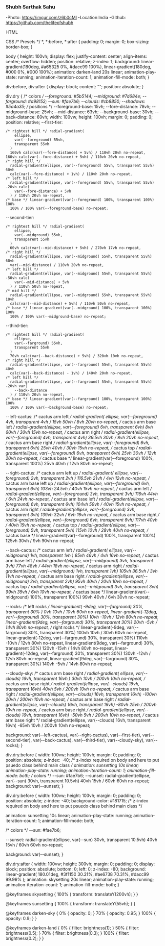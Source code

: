 ### Shubh Sarthak Sahu
-Photo: https://imgur.com/z6b0cMl
-Location:India
-Github: https://github.com/thelifeofshubh



HTML
<div class="dry"></div>

CSS
/* Presets */
*,
*:before,
*:after {
  padding: 0;
  margin: 0;
  box-sizing: border-box;
}

body {
  height: 100vh;
  display: flex;
  justify-content: center;
  align-items: center;
  overflow: hidden;
  position: relative;
  z-index: 1;
  background: linear-gradient(180deg, #a65325 0%, #dacc99 100%),
    linear-gradient(180deg, #000 0%, #000 100%);
  animation: darken-land 20s linear;
  animation-play-state: running;
  animation-iteration-count: 1;
  animation-fill-mode: both;
}

div:before,
div:after {
  display: block;
  content: "";
  position: absolute;
}

div.dry {
  /* colors */
  --foreground: #5b5144;
  --midground: #7d684e;
  --farground: #a98152;
  --sun: #fae7b6;
  --clouds: #cb8850;
  --shadows: #5a4a35;
  /* positions */
  --foreground-base: 15vh;
  --fore-distance: 78vh;
  --midground-base: 25vh;
  --mid-distance: 63vh;
  --background-base: 30vh;
  --back-distance: 60vh;
  width: 100vw;
  height: 100vh;
  margin: 0;
  padding: 0;
  position: relative;
  --first-tier:
  
    /* rightest hill */ radial-gradient(
        ellipse,
        var(--foreground) 55vh,
        transparent 55vh
      )
      160vh calc(var(--fore-distance) + 5vh) / 110vh 20vh no-repeat,
    160vh calc(var(--fore-distance) + 5vh) / 110vh 20vh no-repeat,
    /* right hill */
      radial-gradient(ellipse, var(--foreground) 55vh, transparent 55vh) 60vh
      calc(var(--fore-distance) + 1vh) / 110vh 20vh no-repeat,
    /* left hill */
      radial-gradient(ellipse, var(--foreground) 55vh, transparent 55vh) -20vh calc(
        var(--fore-distance) + 5vh
      ) / 110vh 20vh no-repeat,
    /* base */ linear-gradient(var(--foreground) 100%, transparent 100%) 100%
      100% / 100% var(--foreground-base) no-repeat;
  --second-tier:

    /* rightest hill */ radial-gradient(
        ellipse,
        var(--midground) 55vh,
        transparent 55vh
      )
      60vh calc(var(--mid-distance) + 5vh) / 270vh 17vh no-repeat,
    /* right hill */
      radial-gradient(ellipse, var(--midground) 55vh, transparent 55vh) 60vh
      var(--mid-distance) / 110vh 20vh no-repeat,
    /* left hill */
      radial-gradient(ellipse, var(--midground) 55vh, transparent 55vh) -50vh calc(
        var(--mid-distance) + 5vh
      ) / 110vh 50vh no-repeat,
    /* mid hill */
      radial-gradient(ellipse, var(--midground) 55vh, transparent 55vh) 10vh
      calc(var(--mid-distance) + 5vh) / 110vh 50vh no-repeat,
    /* base */ linear-gradient(var(--midground) 100%, transparent 100%) 100%
      100% / 100% var(--midground-base) no-repeat;
  --third-tier:

    /* rightest hill */ radial-gradient(
        ellipse,
        var(--farground) 55vh,
        transparent 55vh
      )
      70vh calc(var(--back-distance) + 5vh) / 320vh 10vh no-repeat,
    /* right hill */
      radial-gradient(ellipse, var(--farground) 55vh, transparent 55vh) 40vh
      calc(var(--back-distance) - 1vh) / 140vh 20vh no-repeat,
    /* left hill */
      radial-gradient(ellipse, var(--farground) 55vh, transparent 55vh) -20vh var(
        --back-distance
      ) / 110vh 20vh no-repeat,
    /* base */ linear-gradient(var(--farground) 100%, transparent 100%) 100%
      100% / 100% var(--background-base) no-repeat;

  --left-cactus:
    /* cactus arm left */ radial-gradient(
        ellipse,
        var(--foreground) 4vh,
        transparent 4vh
      )
      15vh 50vh / 8vh 20vh no-repeat,
    /* cactus arm base left */
      radial-gradient(ellipse, var(--foreground) 6vh, transparent 6vh) 8vh 60vh /
      30vh 15vh no-repeat,
    /* cactus arm right */
      radial-gradient(ellipse, var(--foreground) 4vh, transparent 4vh) 39.5vh
      30vh / 8vh 20vh no-repeat,
    /* cactus arm base right */
      radial-gradient(ellipse, var(--foreground) 6vh, transparent 6vh) 25vh 40vh /
      30vh 15vh no-repeat,
    /* cactus top */
      radial-gradient(ellipse, var(--foreground) 6vh, transparent 6vh) 25vh 30vh /
      12vh 20vh no-repeat,
    /* cactus base */ linear-gradient(var(--foreground) 100%, transparent 100%)
      25vh 40vh / 12vh 80vh no-repeat;

  --right-cactus:
    /* cactus arm left up */ radial-gradient(
        ellipse,
        var(--foreground) 2vh,
        transparent 2vh
      )
      116.5vh 21vh / 4vh 12vh no-repeat,
    /* cactus arm base left up */
      radial-gradient(ellipse, var(--foreground) 6vh, transparent 6vh) 103vh
      24.5vh / 40vh 15vh no-repeat,
    /* cactus arm left */
      radial-gradient(ellipse, var(--foreground) 3vh, transparent 3vh) 116vh
      44vh / 6vh 24vh no-repeat,
    /* cactus arm base left */
      radial-gradient(ellipse, var(--foreground) 6vh, transparent 6vh) 104vh
      59vh / 40vh 15vh no-repeat,
    /* cactus arm right */
      radial-gradient(ellipse, var(--foreground) 3vh, transparent 3vh) 139vh
      32vh / 6vh 16vh no-repeat,
    /* cactus arm base right */
      radial-gradient(ellipse, var(--foreground) 6vh, transparent 6vh) 117vh
      40vh / 40vh 15vh no-repeat,
    /* cactus top */
      radial-gradient(ellipse, var(--foreground) 5vh, transparent 5vh) 115vh
      10vh / 28vh 40vh no-repeat,
    /* cactus base */ linear-gradient(var(--foreground) 100%, transparent 100%)
      125vh 30vh / 9vh 90vh no-repeat;

  --back-cactus:
    /* cactus arm left */ radial-gradient(
        ellipse,
        var(--midground) 1vh,
        transparent 1vh
      )
      95vh 46vh / 4vh 16vh no-repeat,
    /* cactus arm base left */
      radial-gradient(ellipse, var(--midground) 3vh, transparent 3vh) 77vh 48vh /
      44vh 18vh no-repeat,
    /* cactus arm right */
      radial-gradient(ellipse, var(--midground) 1vh, transparent 1vh) 105vh
      36.5vh / 3vh 11vh no-repeat,
    /* cactus arm base right */
      radial-gradient(ellipse, var(--midground) 2vh, transparent 2vh) 95vh 40vh /
      20vh 10vh no-repeat,
    /* cactus top */
      radial-gradient(ellipse, var(--midground) 3vh, transparent 3vh) 99vh 35vh /
      6vh 10vh no-repeat,
    /* cactus base */ linear-gradient(var(--midground) 100%, transparent 100%)
      99vh 40vh / 6vh 30vh no-repeat;

  --rocks:
    /* left rocks */ linear-gradient(
        -9deg,
        var(--farground) 30%,
        transparent 30%
      )
      0vh 10vh / 10vh 60vh no-repeat,
    linear-gradient(-12deg, var(--farground) 30%, transparent 30%) 10vh -10vh / 12vh
      80vh no-repeat,
    linear-gradient(9deg, var(--farground) 30%, transparent 30%) 20vh -5vh / 14vh
      80vh no-repeat,
    /* right rocks */
      linear-gradient(-9deg, var(--farground) 30%, transparent 30%) 100vh 10vh /
      30vh 60vh no-repeat,
    linear-gradient(-12deg, var(--farground) 30%, transparent 30%) 110vh -10vh /
      12vh 80vh no-repeat,
    linear-gradient(9deg, var(--farground) 30%, transparent 30%) 120vh -15vh / 14vh
      80vh no-repeat,
    linear-gradient(-12deg, var(--farground) 30%, transparent 30%) 130vh -12vh /
      12vh 80vh no-repeat,
    linear-gradient(9deg, var(--farground) 30%, transparent 30%) 140vh -5vh / 14vh
      80vh no-repeat;

  --cloudy-sky:
    /* cactus arm base right */ radial-gradient(
        ellipse,
        var(--clouds) 16vh,
        transparent 16vh
      )
      30vh 10vh / 200vh 10vh no-repeat,
    /* cactus arm base right */
      radial-gradient(ellipse, var(--clouds) 16vh, transparent 16vh) 40vh 5vh /
      200vh 10vh no-repeat,
    /* cactus arm base right */
      radial-gradient(ellipse, var(--clouds) 16vh, transparent 16vh) -100vh 20vh /
      200vh 10vh no-repeat,
    /* cactus arm base right */
      radial-gradient(ellipse, var(--clouds) 16vh, transparent 16vh) -80vh 25vh /
      200vh 10vh no-repeat,
    /* cactus arm base right */
      radial-gradient(ellipse, var(--clouds) 16vh, transparent 16vh) -50vh 5vh /
      200vh 10vh no-repeat,
    /* cactus arm base right */
      radial-gradient(ellipse, var(--clouds) 16vh, transparent 16vh) -65vh 10vh /
      200vh 10vh no-repeat;

  background: var(--left-cactus), var(--right-cactus), var(--first-tier),
    var(--second-tier), var(--back-cactus), var(--third-tier), var(--cloudy-sky),
    var(--rocks);
}

div.dry:before {
  width: 100vw;
  height: 100vh;
  margin: 0;
  padding: 0;
  position: absolute;
  z-index: -40;
  /* z-index required on body and here to put psuedo class behind main class */
  animation: sunsetting 10s linear;
  animation-play-state: running;
  animation-iteration-count: 1;
  animation-fill-mode: both;
  /* colors */
  --sun: #fae7b6;
  --sunset: radial-gradient(ellipse, var(--sun) 30vh, transparent 10.5vh) 40vh
    15vh / 60vh 60vh no-repeat;
  background: var(--sunset);
}

div.dry:before {
  width: 100vw;
  height: 100vh;
  margin: 0;
  padding: 0;
  position: absolute;
  z-index: -40;
  background-color: #181715;
  /* z-index required on body and here to put psuedo class behind main class */

  animation: sunsetting 10s linear;
  animation-play-state: running;
  animation-iteration-count: 1;
  animation-fill-mode: both;

  /* colors */
  --sun: #fae7b6;

  --sunset: radial-gradient(ellipse, var(--sun) 30vh, transparent 10.5vh) 40vh
    15vh / 60vh 60vh no-repeat;

  background: var(--sunset);
}

div.dry:after {
  width: 100vw;
  height: 300vh;
  margin: 0;
  padding: 0;
  display: block;
  position: absolute;
  bottom: 0;
  left: 0;
  z-index: -80;
  background: linear-gradient(
    180.01deg,
    #3f1150 30.21%,
    #ae6738 70.31%,
    #dacc99 99.99%
  );
  animation: skysetting 20s linear;
  animation-play-state: running;
  animation-iteration-count: 1;
  animation-fill-mode: both;
}

@keyframes skysetting {
  100% {
    transform: translateY(200vh);
  }
}

@keyframes sunsetting {
  100% {
    transform: translateY(55vh);
  }
}

@keyframes darken-sky {
  0% {
    opacity: 0;
  }
  70% {
    opacity: 0.95;
  }
  100% {
    opacity: 0.9;
  }
}

@keyframes darken-land {
  0% {
    filter: brightness(1);
  }
  50% {
    filter: brightness(0.5);
  }
  70% {
    filter: brightness(0.3);
  }
  100% {
    filter: brightness(0.2);
  }
}
